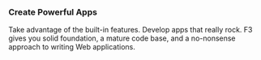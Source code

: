 ### Create Powerful Apps

<div class="teaserIcon icon fa fa-cogs"></div>

Take advantage of the built-in features. Develop apps that really rock. F3 gives you solid foundation, a mature code base, and a no-nonsense approach to writing Web applications.

